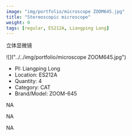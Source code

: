 ```yaml
---
image: "img/portfolio/microscope ZOOM645.jpg"
title: "Stereoscopic microscope"
weight: 0
tags: [regular, ES212A, Liangping Long]
---
```


立体显微镜

<!--more-->

![]("../../img/portfolio/microscope ZOOM645.jpg")

- PI: Liangping Long
- Location: ES212A
- Quantity: 4
- Category: CAT
- Brand/Model: ZOOM-645

NA

NA

NA
